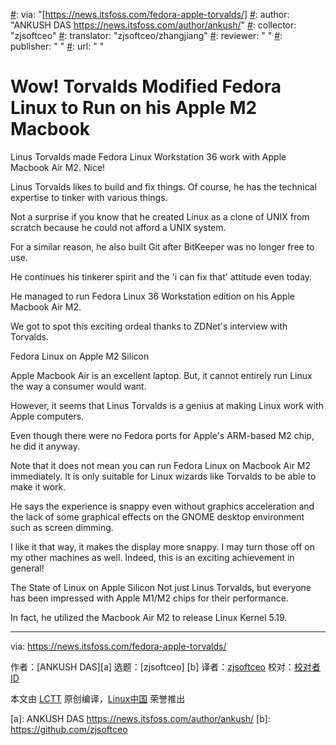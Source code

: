 [#]: subject: "Wow! Torvalds Modified Fedora Linux to Run on his Apple M2 Macbook"
[#]: via: "[https://news.itsfoss.com/fedora-apple-torvalds/]
[#]: author: "ANKUSH DAS https://news.itsfoss.com/author/ankush/"
[#]: collector: "zjsoftceo"
[#]: translator: "zjsoftceo/zhangjiang"
[#]: reviewer: " "
[#]: publisher: " "
[#]: url: " "

Wow! Torvalds Modified Fedora Linux to Run on his Apple M2 Macbook
====

Linus Torvalds made Fedora Linux Workstation 36 work with Apple Macbook Air M2. Nice!


Linus Torvalds likes to build and fix things. Of course, he has the technical expertise to tinker with various things.

Not a surprise if you know that he created Linux as a clone of UNIX from scratch because he could not afford a UNIX system.

For a similar reason, he also built Git after BitKeeper was no longer free to use.

He continues his tinkerer spirit and the 'i can fix that' attitude even today.

He managed to run Fedora Linux 36 Workstation edition on his Apple Macbook Air M2.

We got to spot this exciting ordeal thanks to ZDNet's interview with Torvalds.


Fedora Linux on Apple M2 Silicon

Apple Macbook Air is an excellent laptop. But, it cannot entirely run Linux the way a consumer would want.

However, it seems that Linus Torvalds is a genius at making Linux work with Apple computers.

Even though there were no Fedora ports for Apple's ARM-based M2 chip, he did it anyway.

Note that it does not mean you can run Fedora Linux on Macbook Air M2 immediately. It is only suitable for Linux wizards like Torvalds to be able to make it work.

He says the experience is snappy even without graphics acceleration and the lack of some graphical effects on the GNOME desktop environment such as screen dimming.

I like it that way, it makes the display more snappy. I may turn those off on my other machines as well.
Indeed, this is an exciting achievement in general!


The State of Linux on Apple Silicon
Not just Linus Torvalds, but everyone has been impressed with Apple M1/M2 chips for their performance.

In fact, he utilized the Macbook Air M2 to release Linux Kernel 5.19.


--------------------------------------------------------------------------------

via: https://news.itsfoss.com/fedora-apple-torvalds/

作者：[ANKUSH DAS][a] 
选题：[zjsoftceo] [b]
译者：[zjsoftceo](https://github.com/zjsoftceo)
校对：[校对者ID](https://github.com/校对者ID)

本文由 [LCTT](https://github.com/LCTT/TranslateProject) 原创编译，[Linux中国](https://linux.cn/) 荣誉推出

[a]: ANKUSH DAS https://news.itsfoss.com/author/ankush/
[b]: https://github.com/zjsoftceo
